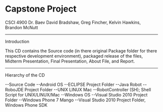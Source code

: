 # Capstone Project
CSCI 4900
Dr. Baev
David Bradshaw, Greg Fincher, Kelvin Hawkins, Brandon McNutt

----------------------------------------------------------------------------------------
Introduction

This CD contains the Source code (in there original Package folder for there respective development environment), packaged release of the files, Midterm Presentation, Final Presentation, About File, and Report.

----------------------------------------------------------------------------------------
Hierarchy of the CD

--Source Code
	--Android OS
		--ECLIPSE Project Folder
	--Java Robot
		--RoboJDE Project Folder
	--UNIX LINUX Mac
		--RobotController (SH); Shell Script for UNIX/LINUX/Mac
	--Windows OS
		--Visual Studio 2010 Project Folder
	--Windows Phone 7 Mango
		--Visual Studio 2010 Project Folder, Windows Phone SDK

